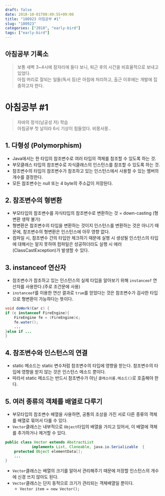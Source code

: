 ```yaml
---
draft: false
date: 2018-10-01T00:49:55+09:00
title: "180923 아침공부 #1"
slug: "180923"
categories: ["2018", "early-bird"]
tags: ["early-bird"]
---
```


## 아침공부 기록소
>보통 새벽 3~4시에 잠자리에 들다 보니, 퇴근 후의 시간을 비효율적으로 보내고 있었다.  
>아침 머리로 잘되는 일들(독서 등)은 아침에 처리하고, 출근 이후에는 개발에 집중하고자 한다.  


# 아침공부 #1
>자바의 정석(남궁성 저) 학습  
>아침공부 첫 날이라 6시 기상이 힘들었다. 비몽사몽..

## 1. 다형성 (Polymorphism)
- Java에서는 한 타입의 참조변수로 여러 타입의 객체를 참조할 수 있도록 하는 것.
- 부모클래스 타입의 참조변수로 자식클래스의 인스턴스를 참조할 수 있도록 하는 것.
- 참조변수의 타입이 참조변수가 참조하고 있는 인스턴스에서 사용할 수 있는 멤버의 개수를 결정한다.
- 모든 참조변수는 null 또는 4 byte의 주소값이 저장된다.

## 2. 참조변수의 형변환
- 부모타입의 참조변수를 자식타입의 참조변수로 변환하는 것 = down-casting (형변환 생략 불가)
- 형변환은 참조변수의 타입을 변환하는 것이지 인스턴스를 변환하는 것은 아니기 때문에, 참조변수의 형변환은 인스턴스에 아무 영향 없다.
- 컴파일 시, 참조변수 간의 타입만 체크하기 때문에 실행 시 생성될 인스턴스의 타입에 대해서는 알지 못하여 컴파일은 성공하더라도 실행 시 에러(ClassCastException)가 발생할 수 있다.

## 3. instanceof 연산자
- 참조변수가 참조하고 있는 인스턴스의 실제 타입을 알아보기 위해 `instanceof` 연산자를 사용한다.(주로 조건문에 사용)
- `instanceof`를 이용한 연산 결과로 `true`를 얻었다는 것은 참조변수가 검사한 타입으로 형변환이 가능하다는 뜻이다.  

```java
void doWork(Car c) {
if (c instanceof FireEngine){
    FireEngine fe = (FireEngine)c;
    fe.water();
    ...
}else if ...
}
```
  
## 4. 참조변수와 인스턴스의 연결
- static 메소드는 static 변수처럼 참조변수의 타입에 영향을 받는다. 참조변수의 타입에 영향을 받지 않는 것은 인스턴스 메소드 뿐이다.
- 따라서 static 메소드는 반드시 참조변수가 아닌 `클래스이름.메소드()`로 호출해야 한다.

## 5. 여러 종류의 객체를 배열로 다루기
- 부모타입의 참조변수 배열을 사용하면, 공통의 조상을 가진 서로 다른 종류의 객체를 배열로 묶어서 다룰 수 있다.
- `Vector`클래스는 내부적으로 `Object`타입의 배열을 가지고 있어서, 이 배열에 객체를 추가하거나 제거할 수 있다.  

```java
public class Vector extends AbstractList
            implements List, Cloneable, java.io.Serializable  {
    protected Object elementData[];
    ...
}
```
- `Vector`클래스는 배열의 크기를 알아서 관리해주기 때문에 저장할 인스턴스의 개수에 신경 쓰지 않아도 된다.
- `Vector`클래스는 단지 동적으로 크기가 관리되는 객체배열일 뿐이다.
  - `Vector item = new Vector();`
